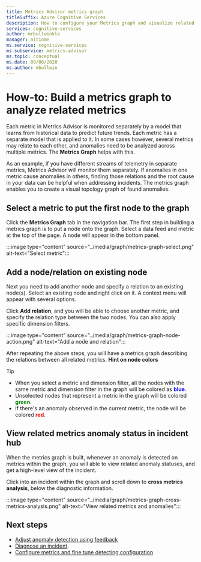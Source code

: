```yaml
---
title: Metrics Advisor metrics graph
titleSuffix: Azure Cognitive Services
description: How to configure your Metrics graph and visualize related anomalies in your data.
services: cognitive-services
author: mrbullwinkle
manager: nitinme
ms.service: cognitive-services
ms.subservice: metrics-advisor
ms.topic: conceptual
ms.date: 09/08/2020
ms.author: mbullwin
---
```


# How-to: Build a metrics graph to analyze related metrics

Each metric in Metrics Advisor is monitored separately by a model that learns from historical data to predict future trends. Each metric has a separate model that is applied to it. In some cases however, several metrics may relate to each other, and anomalies need to be analyzed across multiple metrics. The **Metrics Graph** helps with this. 

As an example, if you have different streams of telemetry in separate metrics, Metrics Advisor will monitor them separately. If anomalies in one metric cause anomalies in others, finding those relations and the root cause in your data can be helpful when addressing incidents. The metrics graph enables you to create a visual topology graph of found anomalies. 

## Select a metric to put the first node to the graph

Click the **Metrics Graph** tab in the navigation bar. The first step in building a metrics graph is to put a node onto the graph. Select a data feed and metric at the top of the page. A node will appear in the bottom panel. 

:::image type="content" source="../media/graph/metrics-graph-select.png" alt-text="Select metric":::

## Add a node/relation on existing node

Next you need to add another node and specify a relation to an existing node(s). Select an existing node and right click on it. A context menu will appear with several options. 

Click **Add relation**, and you will be able to choose another metric, and specify the relation type between the two nodes. You can also apply specific dimension filters. 

:::image type="content" source="../media/graph/metrics-graph-node-action.png" alt-text="Add a node and relation":::

After repeating the above steps, you will have a metrics graph describing the relations between all related metrics.
**Hint on node colors**
> [!TIP]
> - When you select a metric and dimension filter, all the nodes with the same metric and dimension filter in the graph will be colored as **<font color=blue>blue</font>**.
> - Unselected nodes that represent a metric in the graph will be colored **<font color=green>green</font>**.
> - If there's an anomaly observed in the current metric, the node will be colored **<font color=red>red</font>**.

## View related metrics anomaly status in incident hub

When the metrics graph is built, whenever an anomaly is detected on metrics within the graph, you will able to view related anomaly statuses, and get a high-level view of the incident. 

Click into an incident within the graph and scroll down to **cross metrics analysis**, below the diagnostic information.

:::image type="content" source="../media/graph/metrics-graph-cross-metrics-analysis.png" alt-text="View related metrics and anomalies":::

## Next steps

- [Adjust anomaly detection using feedback](anomaly-feedback.md)
- [Diagnose an incident](diagnose-incident.md).
- [Configure metrics and fine tune detecting configuration](configure-metrics.md)
